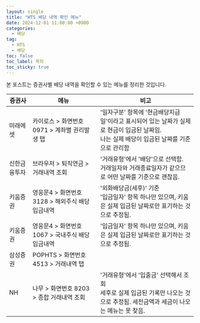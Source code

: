 ```yaml
---
layout: single
title: "HTS 배당 내역 확인 메뉴"
date: 2024-12-01 11:00:00 +0900
categories: 
  - 배당
tag: 
  - HTS
  - 배당
toc: false
toc_label: 목차
toc_sticky: true
---
```


본 포스트는 증권사별 배당 내역을 확인할 수 있는 메뉴를 정리한 것입니다.

| 증권사 | 메뉴 | 비고 |
|---|---|---|
| 미래에셋 | 카이로스 > 화면번호 0971 > 계좌별 권리발생 탭 | '일자구분' 항목에 '현금배당지급일'이라고 표시되어 있는 날짜가 실제로 현금이 입금된 날짜임. <br> 나는 실제 배당이 입금된 날짜를 기준으로 관리함 |
| 신한금융투자 | 브라우저 > 퇴직연금 > 거래내역 조회 | '거래유형'에서 '배당'으로 선택함. <br> 거래일자와 거래종료일자가 같으므로 어떤 날짜를 기준으로 괜찮음.
| 키움증권 | 영웅문4 > 화면번호 3128 > 해외주식 배당입금내역 | '외화배당금(세후)' 기준 <br> '입금일자' 항목 하나만 있으며, 키움은 실제 입금된 날짜로만 표기하는 것으로 추정됨.  |
| 키움증권 | 영웅문4 > 화면번호 1067 > 국내주식 배당입금내역 | '입금일자' 항목 하나만 있으며, 키움은 실제 입금된 날짜로만 표기하는 것으로 추정됨. |
| 삼성증권 | POPHTS > 화면번호 4513 > 거래내역 탭 |
| NH | 나무 > 화면번호 8203 > 종합 거래내역 조회 | '거래유형'에서 '입출금' 선택해서 조회 <br> 세후로 실제 입금된 기록만 나오는 것으로 추정됨. 세전금액과 세금이 나오는 메뉴는 못 찾음.  |
